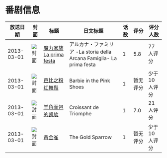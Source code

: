 # 番剧信息

|放送日期|封面|标题|日文标题|话数|评分|评分人数|
|---|---|---|---|---|---|---|
|2013-03-01|![封面](https://lain.bgm.tv/pic/cover/c/4b/f1/121804_Z11Q1.jpg)|[魔力家族 La prima festa](https://bangumi.tv/subject/121804)|アルカナ・ファミリア -La storia della Arcana Famiglia- La prima festa|1|5.8|77人评分|
|2013-03-01|![封面](https://lain.bgm.tv/pic/cover/c/2a/fb/116175_cxqWk.jpg)|[芭比之粉红舞鞋](https://bangumi.tv/subject/116175)|Barbie in the Pink Shoes|1|暂无评分|少于10人评分|
|2013-03-01|![封面](https://lain.bgm.tv/pic/cover/c/a2/c5/67787_zqYXC.jpg)|[羊角面包的凯旋](https://bangumi.tv/subject/67787)|Croissant de Triomphe|1|7.0|21人评分|
|2013-03-01|![封面](https://lain.bgm.tv/pic/cover/c/e1/9a/158031_222W8.jpg)|[黄金雀](https://bangumi.tv/subject/158031)|The Gold Sparrow|1|暂无评分|少于10人评分|
